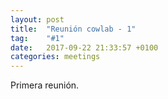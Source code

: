 ```yaml
---
layout: post
title:  "Reunión cowlab - 1"
tag:    "#1"
date:   2017-09-22 21:33:57 +0100
categories: meetings
---
```

Primera reunión.
